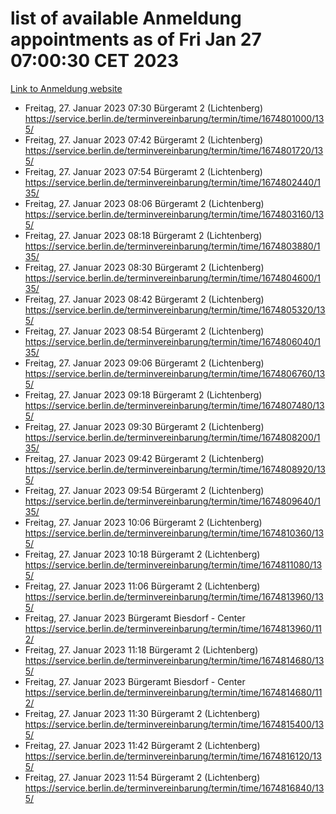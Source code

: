 # list of available Anmeldung appointments as of Fri Jan 27 07:00:30 CET 2023
[Link to Anmeldung website](https://service.berlin.de/terminvereinbarung/termin/tag.php?termin=0&anliegen[]=120686&dienstleisterlist=122210,122217,327316,122219,327312,122227,327314,122231,327346,122243,327348,122252,329742,122260,329745,122262,329748,122254,329751,122271,327278,122273,327274,122277,327276,330436,122280,327294,122282,327290,122284,327292,327539,122291,327270,122285,327266,122286,327264,122296,327268,150230,329760,122301,327282,122297,327286,122294,327284,122312,329763,122314,329775,122304,327330,122311,327334,122309,327332,122281,327352,122279,329772,122276,327324,122274,327326,122267,329766,122246,327318,122251,327320,122257,327322,122208,327298,122226,327300,121362,121364&herkunft=http%3A%2F%2Fservice.berlin.de%2Fdienstleistung%2F120686%2F)
- Freitag, 27. Januar 2023 07:30 Bürgeramt 2 (Lichtenberg) https://service.berlin.de/terminvereinbarung/termin/time/1674801000/135/
- Freitag, 27. Januar 2023 07:42 Bürgeramt 2 (Lichtenberg) https://service.berlin.de/terminvereinbarung/termin/time/1674801720/135/
- Freitag, 27. Januar 2023 07:54 Bürgeramt 2 (Lichtenberg) https://service.berlin.de/terminvereinbarung/termin/time/1674802440/135/
- Freitag, 27. Januar 2023 08:06 Bürgeramt 2 (Lichtenberg) https://service.berlin.de/terminvereinbarung/termin/time/1674803160/135/
- Freitag, 27. Januar 2023 08:18 Bürgeramt 2 (Lichtenberg) https://service.berlin.de/terminvereinbarung/termin/time/1674803880/135/
- Freitag, 27. Januar 2023 08:30 Bürgeramt 2 (Lichtenberg) https://service.berlin.de/terminvereinbarung/termin/time/1674804600/135/
- Freitag, 27. Januar 2023 08:42 Bürgeramt 2 (Lichtenberg) https://service.berlin.de/terminvereinbarung/termin/time/1674805320/135/
- Freitag, 27. Januar 2023 08:54 Bürgeramt 2 (Lichtenberg) https://service.berlin.de/terminvereinbarung/termin/time/1674806040/135/
- Freitag, 27. Januar 2023 09:06 Bürgeramt 2 (Lichtenberg) https://service.berlin.de/terminvereinbarung/termin/time/1674806760/135/
- Freitag, 27. Januar 2023 09:18 Bürgeramt 2 (Lichtenberg) https://service.berlin.de/terminvereinbarung/termin/time/1674807480/135/
- Freitag, 27. Januar 2023 09:30 Bürgeramt 2 (Lichtenberg) https://service.berlin.de/terminvereinbarung/termin/time/1674808200/135/
- Freitag, 27. Januar 2023 09:42 Bürgeramt 2 (Lichtenberg) https://service.berlin.de/terminvereinbarung/termin/time/1674808920/135/
- Freitag, 27. Januar 2023 09:54 Bürgeramt 2 (Lichtenberg) https://service.berlin.de/terminvereinbarung/termin/time/1674809640/135/
- Freitag, 27. Januar 2023 10:06 Bürgeramt 2 (Lichtenberg) https://service.berlin.de/terminvereinbarung/termin/time/1674810360/135/
- Freitag, 27. Januar 2023 10:18 Bürgeramt 2 (Lichtenberg) https://service.berlin.de/terminvereinbarung/termin/time/1674811080/135/
- Freitag, 27. Januar 2023 11:06 Bürgeramt 2 (Lichtenberg) https://service.berlin.de/terminvereinbarung/termin/time/1674813960/135/
- Freitag, 27. Januar 2023  Bürgeramt Biesdorf - Center https://service.berlin.de/terminvereinbarung/termin/time/1674813960/112/
- Freitag, 27. Januar 2023 11:18 Bürgeramt 2 (Lichtenberg) https://service.berlin.de/terminvereinbarung/termin/time/1674814680/135/
- Freitag, 27. Januar 2023  Bürgeramt Biesdorf - Center https://service.berlin.de/terminvereinbarung/termin/time/1674814680/112/
- Freitag, 27. Januar 2023 11:30 Bürgeramt 2 (Lichtenberg) https://service.berlin.de/terminvereinbarung/termin/time/1674815400/135/
- Freitag, 27. Januar 2023 11:42 Bürgeramt 2 (Lichtenberg) https://service.berlin.de/terminvereinbarung/termin/time/1674816120/135/
- Freitag, 27. Januar 2023 11:54 Bürgeramt 2 (Lichtenberg) https://service.berlin.de/terminvereinbarung/termin/time/1674816840/135/
